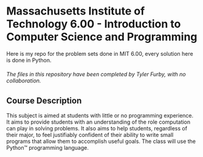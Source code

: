 # Massachusetts Institute of Technology 6.00 - Introduction to Computer Science and Programming
Here is my repo for the problem sets done in MIT 6.00, every solution here is done in Python.

###### The files in this repository have been completed by Tyler Furby, with no collaboration.

## Course Description
This subject is aimed at students with little or no programming experience. It aims to provide students with an understanding of the role computation can play in solving problems. It also aims to help students, regardless of their major, to feel justifiably confident of their ability to write small programs that allow them to accomplish useful goals. The class will use the Python™ programming language.
